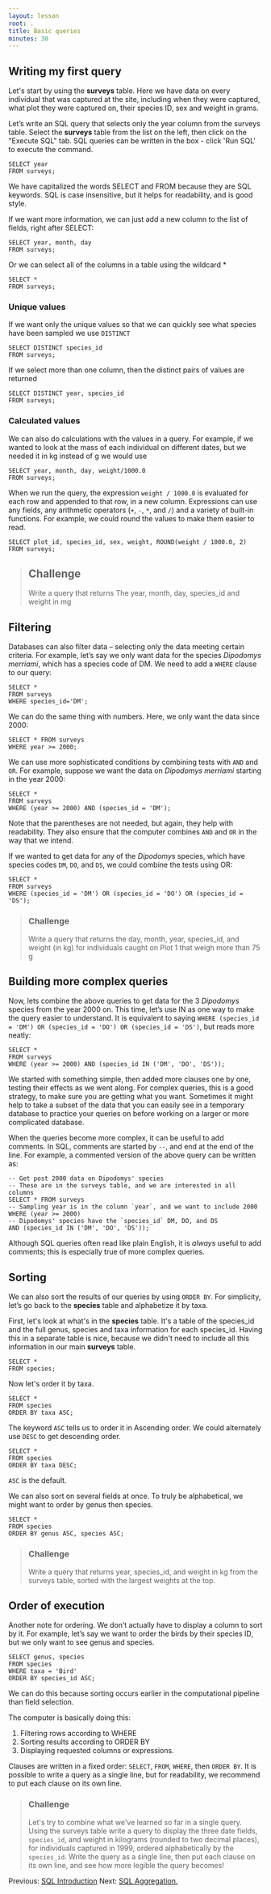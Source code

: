 ```yaml
---
layout: lesson
root: .
title: Basic queries
minutes: 30
---
```


## Writing my first query

Let's start by using the **surveys** table. Here we have data on every
individual that was captured at the site, including when they were captured,
what plot they were captured on, their species ID, sex and weight in grams.

Let’s write an SQL query that selects only the year column from the
surveys table. Select the **surveys** table from the list on the left, then click 
on the "Execute SQL" tab. SQL queries can be written in the box - click 'Run SQL'
to execute the command.

    SELECT year
    FROM surveys;

We have capitalized the words SELECT and FROM because they are SQL keywords.
SQL is case insensitive, but it helps for readability, and is good style.

If we want more information, we can just add a new column to the list of fields,
right after SELECT:

    SELECT year, month, day
    FROM surveys;

Or we can select all of the columns in a table using the wildcard *

    SELECT *
    FROM surveys;

### Unique values

If we want only the unique values so that we can quickly see what species have
been sampled we use `DISTINCT`

    SELECT DISTINCT species_id
    FROM surveys;

If we select more than one column, then the distinct pairs of values are
returned

    SELECT DISTINCT year, species_id
    FROM surveys;

### Calculated values

We can also do calculations with the values in a query.
For example, if we wanted to look at the mass of each individual
on different dates, but we needed it in kg instead of g we would use

    SELECT year, month, day, weight/1000.0
    FROM surveys;

When we run the query, the expression `weight / 1000.0` is evaluated for each
row and appended to that row, in a new column.  Expressions can use any fields,
any arithmetic operators (`+`, `-`, `*`, and `/`) and a variety of built-in
functions. For example, we could round the values to make them easier to read.

    SELECT plot_id, species_id, sex, weight, ROUND(weight / 1000.0, 2)
    FROM surveys;

> ## Challenge
>
> Write a query that returns The year, month, day, species_id and weight in mg

## Filtering

Databases can also filter data – selecting only the data meeting certain
criteria.  For example, let’s say we only want data for the species
_Dipodomys merriami_, which has a species code of DM.  We need to add a
`WHERE` clause to our query:

    SELECT *
    FROM surveys
    WHERE species_id='DM';

We can do the same thing with numbers.
Here, we only want the data since 2000:

    SELECT * FROM surveys
    WHERE year >= 2000;

We can use more sophisticated conditions by combining tests with `AND`
and `OR`.  For example, suppose we want the data on *Dipodomys merriami*
starting in the year 2000:

    SELECT *
    FROM surveys
    WHERE (year >= 2000) AND (species_id = 'DM');

Note that the parentheses are not needed, but again, they help with
readability.  They also ensure that the computer combines `AND` and `OR`
in the way that we intend.

If we wanted to get data for any of the *Dipodomys* species, which have
species codes `DM`, `DO`, and `DS`, we could combine the tests using OR:

    SELECT *
    FROM surveys
    WHERE (species_id = 'DM') OR (species_id = 'DO') OR (species_id = 'DS');

> ### Challenge
>
> Write a query that returns the day, month, year, species_id, and
> weight (in kg) for individuals caught on Plot 1 that weigh more than 75 g


## Building more complex queries

Now, lets combine the above queries to get data for the 3 _Dipodomys_ species from
the year 2000 on.  This time, let’s use IN as one way to make the query easier
to understand.  It is equivalent to saying `WHERE (species_id = 'DM') OR (species_id
= 'DO') OR (species_id = 'DS')`, but reads more neatly:

    SELECT *
    FROM surveys
    WHERE (year >= 2000) AND (species_id IN ('DM', 'DO', 'DS'));

We started with something simple, then added more clauses one by one, testing
their effects as we went along.  For complex queries, this is a good strategy,
to make sure you are getting what you want.  Sometimes it might help to take a
subset of the data that you can easily see in a temporary database to practice
your queries on before working on a larger or more complicated database.

When the queries become more complex, it can be useful to add comments. In SQL,
comments are started by `--`, and end at the end of the line. For example, a
commented version of the above query can be written as:

    -- Get post 2000 data on Dipodomys' species
    -- These are in the surveys table, and we are interested in all columns
    SELECT * FROM surveys
    -- Sampling year is in the column `year`, and we want to include 2000
    WHERE (year >= 2000)
    -- Dipodomys' species have the `species_id` DM, DO, and DS
    AND (species_id IN ('DM', 'DO', 'DS'));

Although SQL queries often read like plain English, it is *always* useful to add
comments; this is especially true of more complex queries.

## Sorting

We can also sort the results of our queries by using `ORDER BY`.
For simplicity, let’s go back to the **species** table and alphabetize it by taxa.

First, let's look at what's in the **species** table. It's a table of the species_id and the full genus, species and taxa information for each species_id. Having this in a separate table is nice, because we didn't need to include all
this information in our main **surveys** table.

    SELECT *
    FROM species;

Now let's order it by taxa.

    SELECT *
    FROM species
    ORDER BY taxa ASC;

The keyword `ASC` tells us to order it in Ascending order.
We could alternately use `DESC` to get descending order.

    SELECT *
    FROM species
    ORDER BY taxa DESC;

`ASC` is the default.

We can also sort on several fields at once.
To truly be alphabetical, we might want to order by genus then species.

    SELECT *
    FROM species
    ORDER BY genus ASC, species ASC;

> ### Challenge
>
> Write a query that returns year, species_id, and weight in kg from
> the surveys table, sorted with the largest weights at the top.


## Order of execution

Another note for ordering. We don’t actually have to display a column to sort by
it.  For example, let’s say we want to order the birds by their species ID, but
we only want to see genus and species.

    SELECT genus, species
    FROM species
    WHERE taxa = 'Bird'
    ORDER BY species_id ASC;

We can do this because sorting occurs earlier in the computational pipeline than
field selection.

The computer is basically doing this:

1. Filtering rows according to WHERE
2. Sorting results according to ORDER BY
3. Displaying requested columns or expressions.

Clauses are written in a fixed order: `SELECT`, `FROM`, `WHERE`, then `ORDER
BY`. It is possible to write a query as a single line, but for readability,
we recommend to put each clause on its own line.

> ### Challenge
>
> Let's try to combine what we've learned so far in a single
> query.  Using the surveys table write a query to display the three date fields,
> `species_id`, and weight in kilograms (rounded to two decimal places), for
> individuals captured in 1999, ordered alphabetically by the `species_id`.
> Write the query as a single line, then put each clause on its own line, and
> see how more legible the query becomes!

Previous: [SQL Introduction](00-sql-introduction.html) Next: [SQL Aggregation.](02-sql-aggregation.html)
